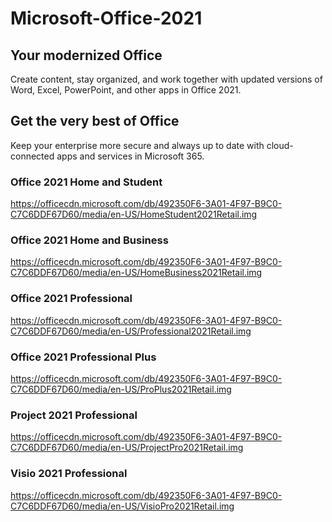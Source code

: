 # Microsoft-Office-2021

## Your modernized Office
Create content, stay organized, and work together with updated versions of Word, Excel, PowerPoint, and other apps in Office 2021.

## Get the very best of Office
Keep your enterprise more secure and always up to date with cloud-connected apps and services in Microsoft 365.

### Office 2021 Home and Student
https://officecdn.microsoft.com/db/492350F6-3A01-4F97-B9C0-C7C6DDF67D60/media/en-US/HomeStudent2021Retail.img

### Office 2021 Home and Business
https://officecdn.microsoft.com/db/492350F6-3A01-4F97-B9C0-C7C6DDF67D60/media/en-US/HomeBusiness2021Retail.img

### Office 2021 Professional
https://officecdn.microsoft.com/db/492350F6-3A01-4F97-B9C0-C7C6DDF67D60/media/en-US/Professional2021Retail.img

### Office 2021 Professional Plus
https://officecdn.microsoft.com/db/492350F6-3A01-4F97-B9C0-C7C6DDF67D60/media/en-US/ProPlus2021Retail.img

### Project 2021 Professional
https://officecdn.microsoft.com/db/492350F6-3A01-4F97-B9C0-C7C6DDF67D60/media/en-US/ProjectPro2021Retail.img

### Visio 2021 Professional
https://officecdn.microsoft.com/db/492350F6-3A01-4F97-B9C0-C7C6DDF67D60/media/en-US/VisioPro2021Retail.img

